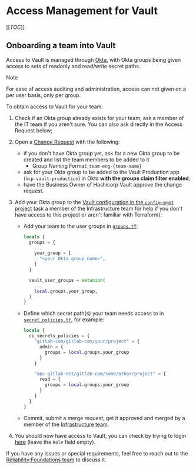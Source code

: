 # Access Management for Vault

[[_TOC_]]

## Onboarding a team into Vault

Access to Vault is managed through [Okta](https://gitlab.okta.com), with Okta groups being given access to sets of readonly and read/write secret paths.

> [!note]
> For ease of access auditing and administration, access can not given on a per user basis, only per group.

To obtain access to Vault for your team:

1. Check if an Okta group already exists for your team, ask a member of the IT team if you aren't sure. You can also ask directly in the Access Request below;
2. Open a [Change Request](https://gitlab.com/gitlab-com/business-technology/change-management/-/issues/new?issuable_template=okta_update_existing_app) with the following:

    * if you don't have Okta group yet, ask for a new Okta group to be created and list the team members to be added to it
      * Group Naming Format: `team-eng-{team-name}`
    * ask for your Okta group to be added to the Vault Production app (`hcp-vault-production`) in Okta **with the groups claim filter enabled**;
    * have the Business Owner of Hashicorp Vault approve the change request.

3. Add your Okta group to the [Vault configuration in the `config-mgmt` project](https://ops.gitlab.net/gitlab-com/gl-infra/config-mgmt/) (ask a member of the Infrastructure team for help if you don't have access to this project or aren't familiar with Terraform):

   * Add your team to the user groups in [`groups.tf`](https://ops.gitlab.net/gitlab-com/gl-infra/config-mgmt/-/blob/main/environments/vault-production/groups.tf):

     ```terraform
     locals {
       groups = {
         ...
         your_group = [
           "<your Okta group name>",
         ]
       }

       vault_user_groups = setunion(
         ...
         local.groups.your_group,
       )
     }
     ```

   * Define which secret path(s) your team needs access to in [`secret_policies.tf`](https://ops.gitlab.net/gitlab-com/gl-infra/config-mgmt/-/blob/main/environments/vault-production/secrets_policies.tf), for example:

     ```terraform
     locals {
       ci_secrets_policies = {
         "gitlab-com/gitlab-com/your/project" = {
           admin = {
             groups = local.groups.your_group
           }
         }

         "ops-gitlab-net/gitlab-com/some/other/project" = {
           read = {
             groups = local.groups.your_group
           }
         }
       }
     }
     ```

   * Commit, submit a merge request, get it approved and merged by a member of the [Infrastructure team](https://gitlab.slack.com/archives/CB3LSMEJV).

4. You should now have access to Vault, you can check by trying to login [here](https://vault.gitlab.net/ui/vault/auth?with=oidc%2F) (leave the `Role` field empty).

If you have any issues or special requirements, feel free to reach out to the [Reliability:Foundations team](https://about.gitlab.com/handbook/engineering/infrastructure/team/reliability/foundations.html) to discuss it.
